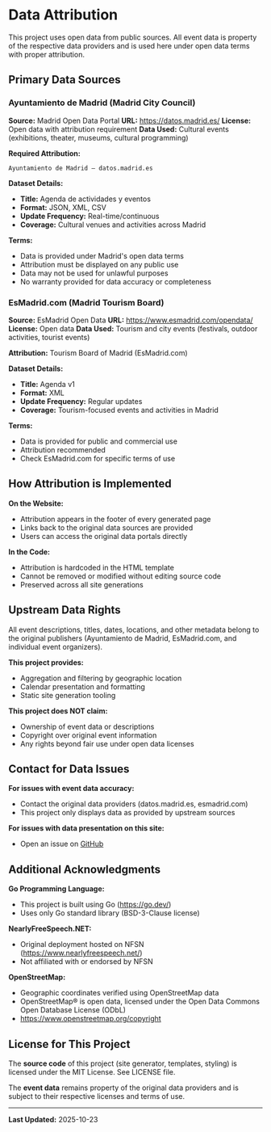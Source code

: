 # Data Attribution

This project uses open data from public sources. All event data is property of the respective data providers and is used here under open data terms with proper attribution.

## Primary Data Sources

### Ayuntamiento de Madrid (Madrid City Council)

**Source:** Madrid Open Data Portal
**URL:** https://datos.madrid.es/
**License:** Open data with attribution requirement
**Data Used:** Cultural events (exhibitions, theater, museums, cultural programming)

**Required Attribution:**
```
Ayuntamiento de Madrid – datos.madrid.es
```

**Dataset Details:**
- **Title:** Agenda de actividades y eventos
- **Format:** JSON, XML, CSV
- **Update Frequency:** Real-time/continuous
- **Coverage:** Cultural venues and activities across Madrid

**Terms:**
- Data is provided under Madrid's open data terms
- Attribution must be displayed on any public use
- Data may not be used for unlawful purposes
- No warranty provided for data accuracy or completeness

### EsMadrid.com (Madrid Tourism Board)

**Source:** EsMadrid Open Data
**URL:** https://www.esmadrid.com/opendata/
**License:** Open data
**Data Used:** Tourism and city events (festivals, outdoor activities, tourist events)

**Attribution:** Tourism Board of Madrid (EsMadrid.com)

**Dataset Details:**
- **Title:** Agenda v1
- **Format:** XML
- **Update Frequency:** Regular updates
- **Coverage:** Tourism-focused events and activities in Madrid

**Terms:**
- Data is provided for public and commercial use
- Attribution recommended
- Check EsMadrid.com for specific terms of use

## How Attribution is Implemented

**On the Website:**
- Attribution appears in the footer of every generated page
- Links back to the original data sources are provided
- Users can access the original data portals directly

**In the Code:**
- Attribution is hardcoded in the HTML template
- Cannot be removed or modified without editing source code
- Preserved across all site generations

## Upstream Data Rights

All event descriptions, titles, dates, locations, and other metadata belong to the original publishers (Ayuntamiento de Madrid, EsMadrid.com, and individual event organizers).

**This project provides:**
- Aggregation and filtering by geographic location
- Calendar presentation and formatting
- Static site generation tooling

**This project does NOT claim:**
- Ownership of event data or descriptions
- Copyright over original event information
- Any rights beyond fair use under open data licenses

## Contact for Data Issues

**For issues with event data accuracy:**
- Contact the original data providers (datos.madrid.es, esmadrid.com)
- This project only displays data as provided by upstream sources

**For issues with data presentation on this site:**
- Open an issue on [GitHub](https://github.com/ericphanson/plaza-espana-calendar/issues)

## Additional Acknowledgments

**Go Programming Language:**
- This project is built using Go (https://go.dev/)
- Uses only Go standard library (BSD-3-Clause license)

**NearlyFreeSpeech.NET:**
- Original deployment hosted on NFSN (https://www.nearlyfreespeech.net/)
- Not affiliated with or endorsed by NFSN

**OpenStreetMap:**
- Geographic coordinates verified using OpenStreetMap data
- OpenStreetMap® is open data, licensed under the Open Data Commons Open Database License (ODbL)
- https://www.openstreetmap.org/copyright

## License for This Project

The **source code** of this project (site generator, templates, styling) is licensed under the MIT License. See LICENSE file.

The **event data** remains property of the original data providers and is subject to their respective licenses and terms of use.

---

**Last Updated:** 2025-10-23
